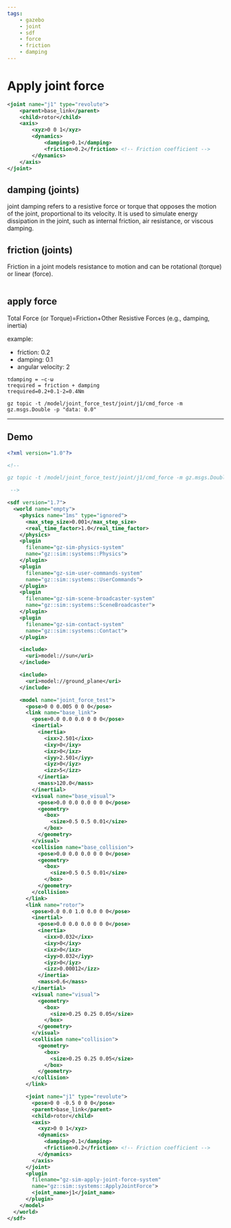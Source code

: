 ```yaml
---
tags:
    - gazebo
    - joint
    - sdf
    - force
    - friction
    - damping
---
```


# Apply joint force


```xml
<joint name="j1" type="revolute">
    <parent>base_link</parent>
    <child>rotor</child>
    <axis>
        <xyz>0 0 1</xyz>
        <dynamics>
            <damping>0.1</damping>
            <friction>0.2</friction> <!-- Friction coefficient -->
        </dynamics>
    </axis>
</joint>
```

## damping (joints)
joint damping refers to a resistive force or torque that opposes the motion of the joint, proportional to its velocity. It is used to simulate energy dissipation in the joint, such as internal friction, air resistance, or viscous damping.

## friction (joints)
Friction in a joint models resistance to motion and can be rotational (torque) or linear (force).

```
```

## apply force

Total Force (or Torque)=Friction+Other Resistive Forces (e.g., damping, inertia)

example:
- friction: 0.2
- damping: 0.1
- angular velocity: 2

```
τdamping​ = −c⋅ω
τrequired​ = friction + damping
τrequired​=0.2+0.1⋅2=0.4Nm
```


```
gz topic -t /model/joint_force_test/joint/j1/cmd_force -m gz.msgs.Double -p "data: 0.0"
```

---

## Demo

```xml
<?xml version="1.0"?>

<!-- 

gz topic -t /model/joint_force_test/joint/j1/cmd_force -m gz.msgs.Double -p "data: 0.0"

 -->

<sdf version="1.7">
  <world name="empty">
    <physics name="1ms" type="ignored">
      <max_step_size>0.001</max_step_size>
      <real_time_factor>1.0</real_time_factor>
    </physics>
    <plugin
      filename="gz-sim-physics-system"
      name="gz::sim::systems::Physics">
    </plugin>
    <plugin
      filename="gz-sim-user-commands-system"
      name="gz::sim::systems::UserCommands">
    </plugin>
    <plugin
      filename="gz-sim-scene-broadcaster-system"
      name="gz::sim::systems::SceneBroadcaster">
    </plugin>
    <plugin
      filename="gz-sim-contact-system"
      name="gz::sim::systems::Contact">
    </plugin>

    <include>
      <uri>model://sun</uri>
    </include>

    <include>
      <uri>model://ground_plane</uri>
    </include>

    <model name="joint_force_test">
      <pose>0 0 0.005 0 0 0</pose>
      <link name="base_link">
        <pose>0.0 0.0 0.0 0 0 0</pose>
        <inertial>
          <inertia>
            <ixx>2.501</ixx>
            <ixy>0</ixy>
            <ixz>0</ixz>
            <iyy>2.501</iyy>
            <iyz>0</iyz>
            <izz>5</izz>
          </inertia>
          <mass>120.0</mass>
        </inertial>
        <visual name="base_visual">
          <pose>0.0 0.0 0.0 0 0 0</pose>
          <geometry>
            <box>
              <size>0.5 0.5 0.01</size>
            </box>
          </geometry>
        </visual>
        <collision name="base_collision">
          <pose>0.0 0.0 0.0 0 0 0</pose>
          <geometry>
            <box>
              <size>0.5 0.5 0.01</size>
            </box>
          </geometry>
        </collision>
      </link>
      <link name="rotor">
        <pose>0.0 0.0 1.0 0.0 0 0</pose>
        <inertial>
          <pose>0.0 0.0 0.0 0 0 0</pose>
          <inertia>
            <ixx>0.032</ixx>
            <ixy>0</ixy>
            <ixz>0</ixz>
            <iyy>0.032</iyy>
            <iyz>0</iyz>
            <izz>0.00012</izz>
          </inertia>
          <mass>0.6</mass>
        </inertial>
        <visual name="visual">
          <geometry>
            <box>
              <size>0.25 0.25 0.05</size>
            </box>
          </geometry>
        </visual>
        <collision name="collision">
          <geometry>
            <box>
              <size>0.25 0.25 0.05</size>
            </box>
          </geometry>
        </collision>
      </link>

      <joint name="j1" type="revolute">
        <pose>0 0 -0.5 0 0 0</pose>
        <parent>base_link</parent>
        <child>rotor</child>
        <axis>
          <xyz>0 0 1</xyz>
          <dynamics>
            <damping>0.1</damping>
            <friction>0.2</friction> <!-- Friction coefficient -->
          </dynamics>
        </axis>
      </joint>
      <plugin
        filename="gz-sim-apply-joint-force-system"
        name="gz::sim::systems::ApplyJointForce">
        <joint_name>j1</joint_name>
      </plugin>
    </model>
  </world>
</sdf>
```